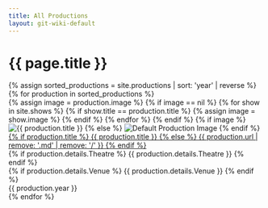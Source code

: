 ```yaml
---
title: All Productions
layout: git-wiki-default
---
```

<div class="container-lg">
  <h1>{{ page.title }}</h1>
  {% assign sorted_productions = site.productions | sort: 'year' | reverse %}
  {% for production in sorted_productions %}
    <div class="row mb-2 productions align-items-center p-2">
      <div class="col-lg-2 col-2 production_poster">
        {% assign image = production.image %}
        {% if image == nil %}
          {% for show in site.shows %}
            {% if show.title == production.title %}
              {% assign image = show.image %}
            {% endif %}
          {% endfor %}
        {% endif %}
        {% if image %}
          <img src="{{ image | prepend: '/wiki/media/posters/' }}" alt="{{ production.title }}" class="img-fluid">
        {% else %}
          <img src="/wiki/media/default/production_poster.png" alt="Default Production Image" class="img-fluid">
        {% endif %}
      </div>
      <div class="col-lg-10 col-10">
        <div class="row">
          <div class="col-lg-11 col-12">
            <div class="d-flex flex-column justify-content-center h-100">
              <div class="production_title">
                <a href="{{ production.url }}" class="text-truncate">
                  {% if production.title %}
                    {{ production.title }}
                  {% else %}
                    {{ production.url | remove: '.md' | remove: '/' }}
                  {% endif %}
                </a>
              </div>
              <div class="text-truncate">
                {% if production.details.Theatre %}
                  {{ production.details.Theatre }}
                {% endif %}
              </div>
              <div class="text-truncate">
                {% if production.details.Venue %}
                  {{ production.details.Venue }}
                {% endif %}
              </div>
            </div>
          </div>
          <div class="col-lg-1 col-12 text-lg-right text-left">{{ production.year }}</div>
        </div>
      </div>
    </div>
  {% endfor %}
</div>

<script>
$(document).ready(function() {
  $(".productions").click(function() {
    window.location = $(this).find("a").attr("href");
    return false;
  });
});
</script>